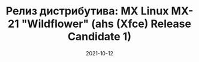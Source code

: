 ---
layout: post
title: "Релиз дистрибутива: MX Linux MX-21 \"Wildflower\" (ahs (Xfce) Release Candidate 1)"
date: 2021-10-12   
---
